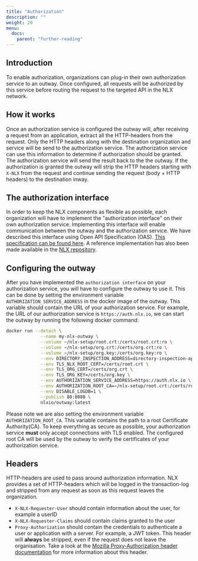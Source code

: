 ```yaml
---
title: "Authorization"
description: ""
weight: 20
menu:
  docs:
    parent: "further-reading"
---
```



## Introduction

To enable authorization, organizations can plug-in their own authorization service to an outway. Once configured, all requests will be authorized by this service before routing the request to the targeted API in the NLX network.

## How it works

Once an authorization service is configured the outway will, after receiving a request from an application, extract all the HTTP-headers from the request. Only the HTTP headers along with the destination organization and service will be send to the authorization service. The authorization service can use this information to determine if authorization should be granted. The authorization service will send the result back to the the outway. If the authorization is granted the outway will strip the HTTP headers starting with `X-NLX` from the request and continue sending the request (body + HTTP headers) to the destination inway.

## The authorization interface

In order to keep the NLX components as flexible as possible, each organization will have to implement the "authorization interface" on their own authorization service. Implementing this interface will enable communication between the outway and the authorization service.
We have described this interface using Open API Specification (OAS). [This specification can be found here](https://gitlab.com/commonground/nlx/tree/master/outway/authorization-interface.yaml).
A reference implementation has also been made available in the [NLX repository](https://gitlab.com/commonground/nlx/blob/master/auth-service/).

## Configuring the outway

After you have implemented the `authorization interface` on your authorization service, you will have to configure the outway to use it. This can be done by setting the environment variable `AUTHORIZATION_SERVICE_ADDRESS` in the docker image of the outway. This variable should contain the URL of your authorization service.
For example, the URL of our authorization service is `https://auth.nlx.io`, we can start the outway by running the following docker command:

```bash
docker run --detach \
             --name my-nlx-outway \
             --volume ~/nlx-setup/root.crt:/certs/root.crt:ro \
             --volume ~/nlx-setup/org.crt:/certs/org.crt:ro \
             --volume ~/nlx-setup/org.key:/certs/org.key:ro \
             --env DIRECTORY_INSPECTION_ADDRESS=directory-inspection-api.demo.nlx.io:443 \
             --env TLS_NLX_ROOT_CERT=/certs/root.crt \
             --env TLS_ORG_CERT=/certs/org.crt \
             --env TLS_ORG_KEY=/certs/org.key \
             --env AUTHORIZATION_SERVICE_ADDRESS=https://auth.nlx.io \
             --env AUTHORIZATION_ROOT_CA=~/nlx-setup/root.crt:/certs/root.crt:ro \
             --env DISABLE_LOGDB=1 \
             --publish 80:8080 \
             nlxio/outway:latest
```

Please note we are also setting the environment variable `AUTHORIZATION_ROOT_CA`. This variable contains the path to a root Certificate Authority(CA). To keep everything as secure as possible, your authorization service **must** only accept connections with TLS enabled. The configured root CA will be used by the outway to verify the certificates of your authorization service.

## Headers

HTTP-headers are used to pass around authorization information. NLX provides a set of HTTP-headers which will be logged in the transaction-log and stripped from any request as soon as this request leaves the organization.

- `X-NLX-Requester-User`  should contain information about the user, for example a userID
- `X-NLX-Requester-Claims` should contain claims granted to the user
- `Proxy-Authorization` should contain the credentials to authenticate a user or application with a server. For example, a JWT token. This header will **always** be stripped, even if the request does not leave the organisation. Take a look at the [Mozilla Proxy-Authorization header documentation](https://developer.mozilla.org/en-US/docs/Web/HTTP/Headers/Proxy-Authorization) for more information about this header.




